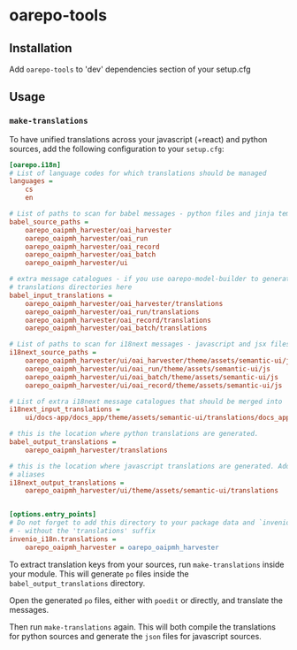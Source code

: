 # oarepo-tools

## Installation

Add `oarepo-tools` to 'dev' dependencies section of your setup.cfg

## Usage

### `make-translations`

To have unified translations across your javascript (+react) and python sources, add the following
configuration to your `setup.cfg`:

```ini
[oarepo.i18n]
# List of language codes for which translations should be managed
languages =
    cs
    en

# List of paths to scan for babel messages - python files and jinja templates are scanned
babel_source_paths =
    oarepo_oaipmh_harvester/oai_harvester
    oarepo_oaipmh_harvester/oai_run
    oarepo_oaipmh_harvester/oai_record
    oarepo_oaipmh_harvester/oai_batch
    oarepo_oaipmh_harvester/ui

# extra message catalogues - if you use oarepo-model-builder to generate models, add the generated
# translations directories here
babel_input_translations =
    oarepo_oaipmh_harvester/oai_harvester/translations
    oarepo_oaipmh_harvester/oai_run/translations
    oarepo_oaipmh_harvester/oai_record/translations
    oarepo_oaipmh_harvester/oai_batch/translations

# List of paths to scan for i18next messages - javascript and jsx files are scanned
i18next_source_paths =
    oarepo_oaipmh_harvester/ui/oai_harvester/theme/assets/semantic-ui/js
    oarepo_oaipmh_harvester/ui/oai_run/theme/assets/semantic-ui/js
    oarepo_oaipmh_harvester/ui/oai_batch/theme/assets/semantic-ui/js
    oarepo_oaipmh_harvester/ui/oai_record/theme/assets/semantic-ui/js

# List of extra i18next message catalogues that should be merged into
i18next_input_translations =
    ui/docs-app/docs_app/theme/assets/semantic-ui/translations/docs_app/messages

# this is the location where python translations are generated.
babel_output_translations =
    oarepo_oaipmh_harvester/translations

# this is the location where javascript translations are generated. Add this directory to webpack
# aliases
i18next_output_translations =
    oarepo_oaipmh_harvester/ui/theme/assets/semantic-ui/translations


[options.entry_points]
# Do not forget to add this directory to your package data and `invenio_i18n.translations` entry point
# - without the 'translations' suffix
invenio_i18n.translations =
    oarepo_oaipmh_harvester = oarepo_oaipmh_harvester

```

To extract translation keys from your sources, run `make-translations` inside your module.
This will generate `po` files inside the `babel_output_translations` directory.

Open the generated `po` files, either with `poedit` or directly, and translate the messages.

Then run `make-translations` again. This will both compile the translations for python sources
and generate the `json` files for javascript sources.
